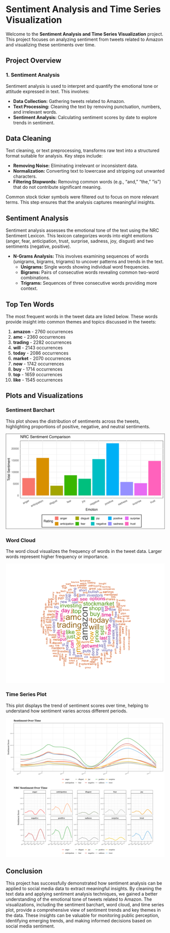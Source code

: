 # Sentiment Analysis and Time Series Visualization

Welcome to the **Sentiment Analysis and Time Series Visualization** project. This project focuses on analyzing sentiment from tweets related to Amazon and visualizing these sentiments over time.

## Project Overview

### 1. Sentiment Analysis

Sentiment analysis is used to interpret and quantify the emotional tone or attitude expressed in text. This involves:

- **Data Collection:** Gathering tweets related to Amazon.
- **Text Processing:** Cleaning the text by removing punctuation, numbers, and irrelevant words.
- **Sentiment Analysis:** Calculating sentiment scores by date to explore trends in sentiment.

## Data Cleaning

Text cleaning, or text preprocessing, transforms raw text into a structured format suitable for analysis. Key steps include:

- **Removing Noise:** Eliminating irrelevant or inconsistent data.
- **Normalization:** Converting text to lowercase and stripping out unwanted characters.
- **Filtering Stopwords:** Removing common words (e.g., “and,” “the,” “is”) that do not contribute significant meaning.

Common stock ticker symbols were filtered out to focus on more relevant terms. This step ensures that the analysis captures meaningful insights.

## Sentiment Analysis

Sentiment analysis assesses the emotional tone of the text using the NRC Sentiment Lexicon. This lexicon categorizes words into eight emotions (anger, fear, anticipation, trust, surprise, sadness, joy, disgust) and two sentiments (negative, positive). 

- **N-Grams Analysis:** This involves examining sequences of words (unigrams, bigrams, trigrams) to uncover patterns and trends in the text.
  - **Unigrams:** Single words showing individual word frequencies.
  - **Bigrams:** Pairs of consecutive words revealing common two-word combinations.
  - **Trigrams:** Sequences of three consecutive words providing more context.

## Top Ten Words

The most frequent words in the tweet data are listed below. These words provide insight into common themes and topics discussed in the tweets:

1. **amazon** - 2760 occurrences
2. **amc** - 2360 occurrences
3. **trading** - 2282 occurrences
4. **will** - 2143 occurrences
5. **today** - 2086 occurrences
6. **market** - 2070 occurrences
7. **now** - 1742 occurrences
8. **buy** - 1714 occurrences
9. **top** - 1659 occurrences
10. **like** - 1545 occurrences

## Plots and Visualizations

### Sentiment Barchart

This plot shows the distribution of sentiments across the tweets, highlighting proportions of positive, negative, and neutral sentiments.

![Sentiment Barchart](results/sentiment_barchart.png)

### Word Cloud

The word cloud visualizes the frequency of words in the tweet data. Larger words represent higher frequency or importance.

![Word Cloud](results/wordcloud.png)

### Time Series Plot

This plot displays the trend of sentiment scores over time, helping to understand how sentiment varies across different periods.

![Time Series Plot](results/sentiment_time_series_combined.png)

## Conclusion

This project has successfully demonstrated how sentiment analysis can be applied to social media data to extract meaningful insights. By cleaning the text data and applying sentiment analysis techniques, we gained a better understanding of the emotional tone of tweets related to Amazon. The visualizations, including the sentiment barchart, word cloud, and time series plot, provide a comprehensive view of sentiment trends and key themes in the data. These insights can be valuable for monitoring public perception, identifying emerging trends, and making informed decisions based on social media sentiment.
